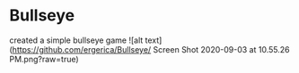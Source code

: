 # Bullseye
created a simple bullseye game
![alt text](https://github.com/ergerica/Bullseye/ Screen Shot 2020-09-03 at 10.55.26 PM.png?raw=true)
